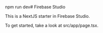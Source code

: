 npm run dev# Firebase Studio

This is a NextJS starter in Firebase Studio.

To get started, take a look at src/app/page.tsx.
